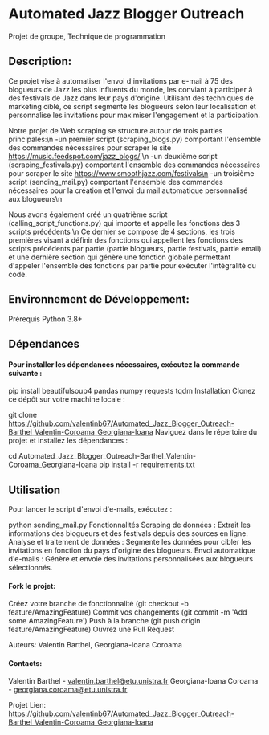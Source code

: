 # Automated Jazz Blogger Outreach

Projet de groupe, Technique de programmation

## Description:
Ce projet vise à automatiser l'envoi d'invitations par e-mail à 75 des blogueurs de Jazz les plus influents du monde, les conviant à participer à des festivals de Jazz dans leur pays d'origine. Utilisant des techniques de marketing ciblé, ce script segmente les blogueurs selon leur localisation et personnalise les invitations pour maximiser l'engagement et la participation.

Notre projet de Web scraping se structure autour de trois parties principales:\n
-un premier script (scraping_blogs.py) comportant l'ensemble des commandes nécessaires pour scraper le site https://music.feedspot.com/jazz_blogs/ \n
-un deuxième script (scraping_festivals.py) comportant l'ensemble des commandes nécessaires pour scraper le site https://www.smoothjazz.com/festivals\n
-un troisième script (sending_mail.py) comportant l'ensemble des commandes nécessaires pour la création et l'envoi du mail automatique personnalisé aux blogueurs\n

Nous avons également créé un quatrième script (calling_script_functions.py) qui importe et appelle les fonctions des 3 scripts précédents \n
Ce dernier se compose de 4 sections, les trois premières visant à définir des fonctions qui appellent les fonctions des scripts précédents par partie (partie blogueurs, partie festivals, partie email) et une dernière section qui génère une fonction globale permettant d'appeler l'ensemble des fonctions par partie pour exécuter l'intégralité du code.


## Environnement de Développement:
Prérequis
Python 3.8+

## Dépendances

#### Pour installer les dépendances nécessaires, exécutez la commande suivante :
pip install beautifulsoup4 pandas numpy requests tqdm
Installation
Clonez ce dépôt sur votre machine locale :

git clone https://github.com/valentinb67/Automated_Jazz_Blogger_Outreach-Barthel_Valentin-Coroama_Georgiana-Ioana
Naviguez dans le répertoire du projet et installez les dépendances :

cd Automated_Jazz_Blogger_Outreach-Barthel_Valentin-Coroama_Georgiana-Ioana
pip install -r requirements.txt

## Utilisation
Pour lancer le script d'envoi d'e-mails, exécutez :

python sending_mail.py
Fonctionnalités
Scraping de données : Extrait les informations des blogueurs et des festivals depuis des sources en ligne.
Analyse et traitement de données : Segmente les données pour cibler les invitations en fonction du pays d'origine des blogueurs.
Envoi automatique d'e-mails : Génère et envoie des invitations personnalisées aux blogueurs sélectionnés.


#### Fork le projet:
Créez votre branche de fonctionnalité (git checkout -b feature/AmazingFeature)
Commit vos changements (git commit -m 'Add some AmazingFeature')
Push à la branche (git push origin feature/AmazingFeature)
Ouvrez une Pull Request

Auteurs:
Valentin Barthel, Georgiana-Ioana Coroama


#### Contacts:
Valentin Barthel - valentin.barthel@etu.unistra.fr
Georgiana-Ioana Coroama - georgiana.coroama@etu.unistra.fr

Projet Lien: https://github.com/valentinb67/Automated_Jazz_Blogger_Outreach-Barthel_Valentin-Coroama_Georgiana-Ioana

